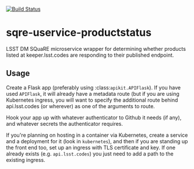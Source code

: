 [![Build Status](https://travis-ci.org/lsst-sqre/sqre-apikit.svg?branch=master)](https://travis-ci.org/lsst-sqre/sqre-apikit)

# sqre-uservice-productstatus

LSST DM SQuaRE microservice wrapper for determining whether products
listed at keeper.lsst.codes are responding to their published endpoint.

## Usage

Create a Flask app (preferably using :class:`apikit.APIFlask`).  If you
have used `APIFlask`, it will already have a metadata route (but if you
are using Kubernetes ingress, you will want to specify the additional
route behind api.lsst.codes (or wherever) as one of the arguments to
route.

Hook your app up with whatever authenticator to Github it needs (if
any), and whatever secrets the authenticator requires.

If you're planning on hosting in a container via Kubernetes, create a
service and a deployment for it (look in `kubernetes`), and then if you
are standing up the front end too, set up an ingress with TLS
certificate and key.  If one already exists (e.g. `api.lsst.codes`) you
just need to add a path to the existing ingress.
